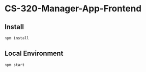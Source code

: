 # CS-320-Manager-App-Frontend

## Install

```bash
npm install
```

## Local Environment

```bash
npm start
```